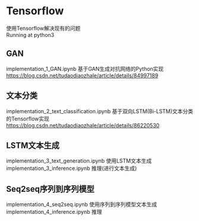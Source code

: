 # Tensorflow
使用Tensorflow解决现有的问题  
Running at python3  
## GAN
implementation_1_GAN.ipynb 基于GAN生成对抗网络的Python实现 https://blog.csdn.net/tudaodiaozhale/article/details/84997189  
## 文本分类
implementation_2_text_classification.ipynb 基于双向LSTM(Bi-LSTM)文本分类的Tensorflow实现  https://blog.csdn.net/tudaodiaozhale/article/details/86220530  
## LSTM文本生成
implementation_3_text_generation.ipynb 使用LSTM文本生成  
implementation_3_inference.ipynb  推理(进行文本生成)  
## Seq2seq序列到序列模型
implementation_4_seq2seq.ipynb  使用序列到序列模型文本生成  
implementation_4_inference.ipynb  推理  
